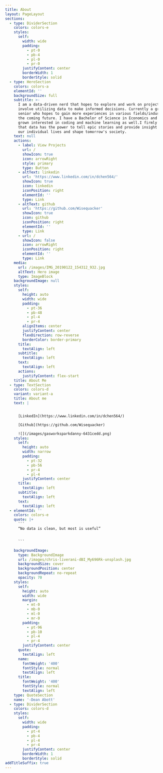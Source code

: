 ```yaml
---
title: About
layout: PageLayout
sections:
  - type: DividerSection
    colors: colors-e
    styles:
      self:
        width: wide
        padding:
          - pt-0
          - pb-4
          - pl-0
          - pr-0
        justifyContent: center
        borderWidth: 1
        borderStyle: solid
  - type: HeroSection
    colors: colors-a
    elementId: ''
    backgroundSize: full
    subtitle: >-
      I am a data-driven nerd that hopes to explore and work on projects that
      involve utilizing data to make informed decisions. Currently a graduating
      senior who hopes to gain more experiences in various fields/industries in
      the coming future. I have a Bachelor of Science in Economics and I've
      grown interested in coding and machine learning as well.I firmly believe
      that data has the power to tell epic stories and provide insight to better
      our individual lives and shape tomorrow's society.
    text: null
    actions:
      - label: View Projects
        url: /
        showIcon: true
        icon: arrowRight
        style: primary
        type: Button
      - altText: linkedin
        url: 'https://www.linkedin.com/in/dchen564/'
        showIcon: true
        icon: linkedin
        iconPosition: right
        elementId: ''
        type: Link
      - altText: github
        url: 'https://github.com/Wisequacker'
        showIcon: true
        icon: github
        iconPosition: right
        elementId: ''
        type: Link
      - url: /
        showIcon: false
        icon: arrowRight
        iconPosition: right
        elementId: ''
        type: Link
    media:
      url: /images/IMG_20190122_154312_932.jpg
      altText: Hero image
      type: ImageBlock
    backgroundImage: null
    styles:
      self:
        height: auto
        width: wide
        padding:
          - pt-36
          - pb-48
          - pl-4
          - pr-4
        alignItems: center
        justifyContent: center
        flexDirection: row-reverse
        borderColor: border-primary
      title:
        textAlign: left
      subtitle:
        textAlign: left
      text:
        textAlign: left
      actions:
        justifyContent: flex-start
    title: About Me
  - type: TextSection
    colors: colors-d
    variant: variant-a
    title: About me
    text: |


      [LinkedIn](https://www.linkedin.com/in/dchen564/)

      [Github](https://github.com/Wisequacker)

      ![](/images/gasworksparkdanny-6431cedd.png)
    styles:
      self:
        height: auto
        width: narrow
        padding:
          - pt-32
          - pb-56
          - pr-4
          - pl-4
        justifyContent: center
      title:
        textAlign: left
      subtitle:
        textAlign: left
      text:
        textAlign: left
  - elementId: ''
    colors: colors-e
    quote: |+
      ```
      “No data is clean, but most is useful”


      ```

    backgroundImage:
      type: BackgroundImage
      url: /images/chris-liverani-dBI_My696Rk-unsplash.jpg
      backgroundSize: cover
      backgroundPosition: center
      backgroundRepeat: no-repeat
      opacity: 70
    styles:
      self:
        height: auto
        width: wide
        margin:
          - mt-0
          - mb-0
          - ml-0
          - mr-0
        padding:
          - pt-96
          - pb-10
          - pl-4
          - pr-4
        justifyContent: center
      quote:
        textAlign: left
      name:
        fontWeight: '400'
        fontStyle: normal
        textAlign: left
      title:
        fontWeight: '400'
        fontStyle: normal
        textAlign: left
    type: QuoteSection
    name: '-Dean Abott'
  - type: DividerSection
    colors: colors-d
    styles:
      self:
        width: wide
        padding:
          - pt-4
          - pb-4
          - pl-4
          - pr-4
        justifyContent: center
        borderWidth: 1
        borderStyle: solid
addTitleSuffix: true
---
```


